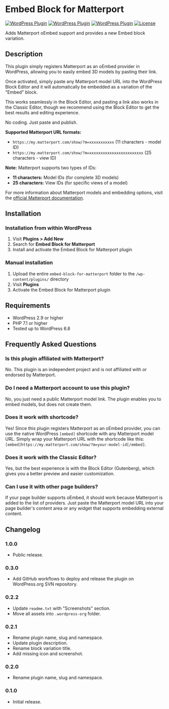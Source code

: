 # Embed Block for Matterport

[![WordPress Plugin](https://img.shields.io/wordpress/plugin/v/embed-block-for-matterport.svg)](https://wordpress.org/plugins/embed-block-for-matterport/)
[![WordPress Plugin](https://img.shields.io/wordpress/plugin/dt/embed-block-for-matterport.svg)](https://wordpress.org/plugins/embed-block-for-matterport/)
[![WordPress Plugin](https://img.shields.io/wordpress/plugin/r/embed-block-for-matterport.svg)](https://wordpress.org/plugins/embed-block-for-matterport/)
[![License](https://img.shields.io/badge/license-GPLv2-blue.svg)](http://www.gnu.org/licenses/gpl-2.0.html)

Adds Matterport oEmbed support and provides a new Embed block variation.

## Description

This plugin simply registers Matterport as an oEmbed provider in WordPress, allowing you to easily embed 3D models by pasting their link.

Once activated, simply paste any Matterport model URL into the WordPress Block Editor and it will automatically be embedded as a variation of the "Embed" block.

This works seamlessly in the Block Editor, and pasting a link also works in the Classic Editor, though we recommend using the Block Editor to get the best results and editing experience.

No coding. Just paste and publish.

**Supported Matterport URL formats:**

-   `https://my.matterport.com/show/?m=xxxxxxxxxxx` (11 characters - model ID)
-   `https://my.matterport.com/show/?m=xxxxxxxxxxxxxxxxxxxxxxxx` (25 characters - view ID)

**Note:** Matterport supports two types of IDs:

-   **11 characters:** Model IDs (for complete 3D models)
-   **25 characters:** View IDs (for specific views of a model)

For more information about Matterport models and embedding options, visit the [official Matterport documentation](https://support.matterport.com/s/article/Embed-a-Matterport-3D-Model?language=en_US).

## Installation

### Installation from within WordPress

1. Visit **Plugins > Add New**
2. Search for **Embed Block for Matterport**
3. Install and activate the Embed Block for Matterport plugin

### Manual installation

1. Upload the entire `embed-block-for-matterport` folder to the `/wp-content/plugins/` directory
2. Visit **Plugins**
3. Activate the Embed Block for Matterport plugin

## Requirements

-   WordPress 2.9 or higher
-   PHP 7.1 or higher
-   Tested up to WordPress 6.8

## Frequently Asked Questions

### Is this plugin affiliated with Matterport?

No. This plugin is an independent project and is not affiliated with or endorsed by Matterport.

### Do I need a Matterport account to use this plugin?

No, you just need a public Matterport model link. The plugin enables you to embed models, but does not create them.

### Does it work with shortcode?

Yes! Since this plugin registers Matterport as an oEmbed provider, you can use the native WordPress `[embed]` shortcode with any Matterport model URL. Simply wrap your Matterport URL with the shortcode like this: `[embed]https://my.matterport.com/show/?m=your-model-id[/embed]`.

### Does it work with the Classic Editor?

Yes, but the best experience is with the Block Editor (Gutenberg), which gives you a better preview and easier customization.

### Can I use it with other page builders?

If your page builder supports oEmbed, it should work because Matterport is added to the list of providers. Just paste the Matterport model URL into your page builder's content area or any widget that supports embedding external content.

## Changelog

### 1.0.0

-   Public release.

### 0.3.0

-   Add GitHub workflows to deploy and release the plugin on WordPress.org SVN repository.

### 0.2.2

-   Update `readme.txt` with "Screenshots" section.
-   Move all assets into `.wordpress-org` folder.

### 0.2.1

-   Rename plugin name, slug and namespace.
-   Update plugin description.
-   Rename block variation title.
-   Add missing icon and screenshot.

### 0.2.0

-   Rename plugin name, slug and namespace.

### 0.1.0

-   Initial release.
